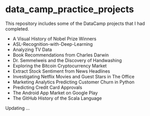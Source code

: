 # data_camp_practice_projects
This repository includes some of the DataCamp projects that I had completed. 
- A Visual History of Nobel Prize Winners
- ASL-Recognition-with-Deep-Learning
- Analyzing TV Data
- Book Recommendations from Charles Darwin
- Dr. Semmelweis and the Discovery of Handwashing
- Exploring the Bitcoin Cryptocurrency Market
- Extract Stock Sentiment from News Headlines
- Investigating Netflix Movies and Guest Stars in The Office
- Marketing Analytics Predicting Customer Churn in Python
- Predicting Credit Card Approvals
- The Android App Market on Google Play
- The GitHub History of the Scala Language

Updating ...